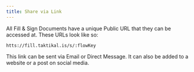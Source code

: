 ```yaml
---
title: Share via Link
---
```


All Fill & Sign Documents have a unique Public URL that they can be accessed at.
These URLs look like so:

```
htts://fill.taktikal.is/s/:flowKey
```

This link can be sent via Email or Direct Message. It can also be added to a
website or a post on social media.
